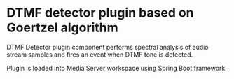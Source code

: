 # DTMF detector plugin based on Goertzel algorithm

DTMF Detector plugin component performs spectral analysis of audio stream samples and fires an event when DTMF tone is detected.

Plugin is loaded into Media Server workspace using Spring Boot framework.
